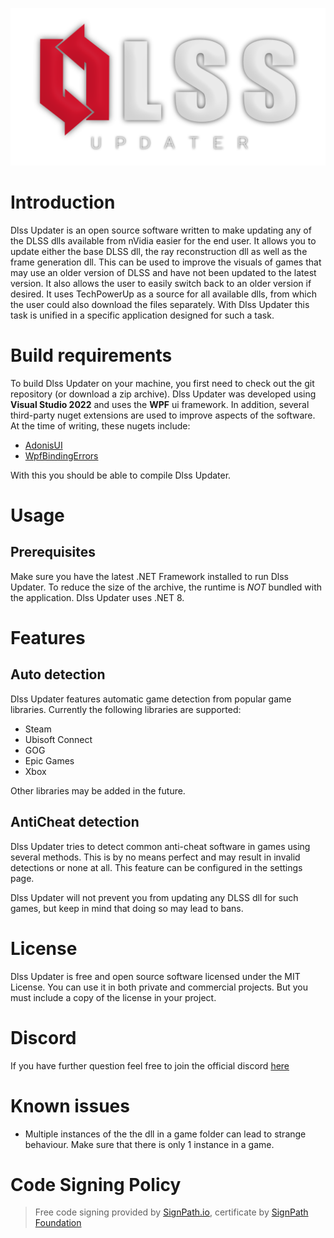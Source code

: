 ![Dlss Updater logo](docs/images/DLSS_Updater_Logo.png)

# Introduction

Dlss Updater is an open source software written to make updating any of the DLSS dlls available from nVidia easier for the end user. It allows you to update either the base DLSS dll, the ray reconstruction dll as well as the frame generation dll. This can be used to improve the visuals of games that may use an older version of DLSS and have not been updated to the latest version.
It also allows the user to easily switch back to an older version if desired. It uses TechPowerUp as a source for all available dlls, from which the user could also download the files separately. With Dlss Updater this task is unified in a specific application designed for such a task.

# Build requirements
To build Dlss Updater on your machine, you first need to check out the git repository (or download a zip archive). Dlss Updater was developed using **Visual Studio 2022** and uses the **WPF** ui framework.  In addition, several third-party nuget extensions are used to improve aspects of the software.
At the time of writing, these nugets include:
* [AdonisUI](https://github.com/benruehl/adonis-ui)
* [WpfBindingErrors](https://github.com/bblanchon/WpfBindingErrors)

With this you should be able to compile Dlss Updater.

# Usage
## Prerequisites
Make sure you have the latest .NET Framework installed to run Dlss Updater. To reduce the size of the archive, the runtime is _NOT_ bundled with the application. Dlss Updater uses .NET 8.

# Features

## Auto detection
Dlss Updater features automatic game detection from popular game libraries. Currently the following libraries are supported:
* Steam
* Ubisoft Connect
* GOG
* Epic Games
* Xbox

Other libraries may be added in the future.

## AntiCheat detection
Dlss Updater tries to detect common anti-cheat software in games using several methods. This is by no means perfect and may result in invalid detections or none at all. This feature can be configured in the settings page.

Dlss Updater will not prevent you from updating any DLSS dll for such games, but keep in mind that doing so may lead to bans. 

# License
Dlss Updater is free and open source software licensed under the MIT License. You can use it in both private and commercial projects. But you must include a copy of the license in your project.

# Discord
If you have further question feel free to join the official discord [here](https://discord.gg/WShdqSDSvu)

# Known issues
* Multiple instances of the the dll in a game folder can lead to strange behaviour. Make sure that there is only 1 instance in a game.

# Code Signing Policy
> Free code signing provided by [SignPath.io](https://signpath.io), certificate by [SignPath Foundation](https://signpath.org)